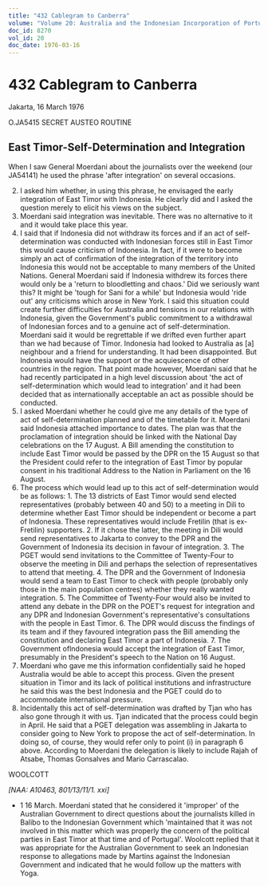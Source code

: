 ```yaml
---
title: "432 Cablegram to Canberra"
volume: "Volume 20: Australia and the Indonesian Incorporation of Portuguese Timor, 1974-1976"
doc_id: 8270
vol_id: 20
doc_date: 1976-03-16
---
```


# 432 Cablegram to Canberra

Jakarta, 16 March 1976

O.JA5415 SECRET AUSTEO ROUTINE

## East Timor-Self-Determination and Integration

When I saw General Moerdani about the journalists over the weekend (our JA54141) he used the phrase 'after integration' on several occasions.

  2. I asked him whether, in using this phrase, he envisaged the early integration of East Timor with Indonesia. He clearly did and I asked the question merely to elicit his views on the subject.
  3. Moerdani said integration was inevitable. There was no alternative to it and it would take place this year.
  4. I said that if Indonesia did not withdraw its forces and if an act of self-determination was conducted with Indonesian forces still in East Timor this would cause criticism of Indonesia. In fact, if it were to become simply an act of confirmation of the integration of the territory into Indonesia this would not be acceptable to many members of the United Nations. General Moerdani said if Indonesia withdrew its forces there would only be a 'return to bloodletting and chaos.' Did we seriously want this? It might be 'tough for Sani for a while' but Indonesia would 'ride out' any criticisms which arose in New York. I said this situation could create further difficulties for Australia and tensions in our relations with Indonesia, given the Government's public commitment to a withdrawal of Indonesian forces and to a genuine act of self-determination. Moerdani said it would be regrettable if we drifted even further apart than we had because of Timor. Indonesia had looked to Australia as [a] neighbour and a friend for understanding. It had been disappointed. But Indonesia would have the support or the acquiescence of other countries in the region. That point made however, Moerdani said that he had recently participated in a high level discussion about 'the act of self-determination which would lead to integration' and it had been decided that as internationally acceptable an act as possible should be conducted.
  5. I asked Moerdani whether he could give me any details of the type of act of self­-determination planned and of the timetable for it. Moerdani said Indonesia attached importance to dates. The plan was that the proclamation of integration should be linked with the National Day celebrations on the 17 August. A Bill amending the constitution to include East Timor would be passed by the DPR on the 15 August so that the President could refer to the integration of East Timor by popular consent in his traditional Address to the Nation in Parliament on the 16 August.
  6. The process which would lead up to this act of self-determination would be as follows: 
    1. The 13 districts of East Timor would send elected representatives (probably between 40 and 50) to a meeting in Dili to determine whether East Timor should be independent or become a part of Indonesia. These representatives would include Fretilin (that is ex-Fretilin) supporters.
    2. If it chose the latter, the meeting in Dili would send representatives to Jakarta to convey to the DPR and the Government of Indonesia its decision in favour of integration.
    3. The PGET would send invitations to the Committee of Twenty-Four to observe the meeting in Dili and perhaps the selection of representatives to attend that meeting.
    4. The DPR and the Government of Indonesia would send a team to East Timor to check with people (probably only those in the main population centres) whether they really wanted integration.
    5. The Committee of Twenty-Four would also be invited to attend any debate in the DPR on the POET's request for integration and any DPR and Indonesian Government's representative's consultations with the people in East Timor.
    6. The DPR would discuss the findings of its team and if they favoured integration pass the Bill amending the constitution and declaring East Timor a part of Indonesia.
    7. The Government oflndonesia would accept the integration of East Timor, presumably in the President's speech to the Nation on 16 August.
  7. Moerdani who gave me this information confidentially said he hoped Australia would be able to accept this process. Given the present situation in Timor and its lack of political institutions and infrastructure he said this was the best Indonesia and the PGET could do to accommodate international pressure.
  8. Incidentally this act of self-determination was drafted by Tjan who has also gone through it with us. Tjan indicated that the process could begin in April. He said that a PGET delegation was assembling in Jakarta to consider going to New York to propose the act of self­-determination. In doing so, of course, they would refer only to point (i) in paragraph 6 above. According to Moerdani the delegation is likely to include Rajah of Atsabe, Thomas Gonsalves and Mario Carrascalao.



WOOLCOTT

_[NAA: A10463, 801/13/11/1. xxi]_

  * 1 16 March. Moerdani stated that he considered it 'improper' of the Australian Government to direct questions about the journalists killed in Balibo to the Indonesian Government which 'maintained that it was not involved in this matter which was properly the concern of the political parties in East Timor at that time and of Portugal'. Woolcott replied that it was appropriate for the Australian Government to seek an Indonesian response to allegations made by Martins against the Indonesian Government and indicated that he would follow up the matters with Yoga.


